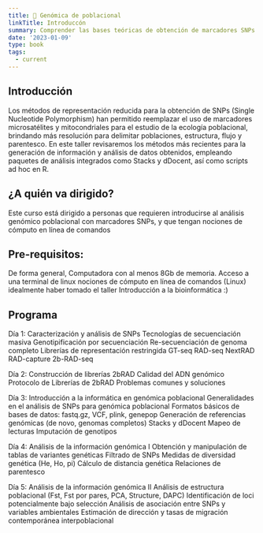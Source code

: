 ```yaml
---
title: 🚀 Genómica de poblacional
linkTitle: Introduccón
summary: Comprender las bases teóricas de obtención de marcadores SNPs a nivel genoma mediante técnicas de representación reducida, y análisis de los datos para resolver problemas genético-poblacionales. 
date: '2023-01-09'
type: book
tags:
  - current
---
```


## Introducción

Los métodos de representación reducida para la obtención de SNPs (Single Nucleotide Polymorphism) han permitido reemplazar el uso de marcadores microsatélites y mitocondriales para el estudio de la ecología poblacional, brindando más resolución para delimitar poblaciones, estructura, flujo y parentesco. En este taller revisaremos los métodos más recientes para la generación de información y análisis de datos obtenidos, empleando paquetes de análisis integrados como Stacks y dDocent, así como scripts ad hoc en R.

## ¿A quién va dirigido? 

Este curso está dirigido a personas que requieren introducirse al análisis genómico poblacional con marcadores SNPs, y que tengan nociones de cómputo en línea de comandos

## Pre-requisitos:

De forma general,
Computadora con al menos 8Gb de memoria.
Acceso a una terminal de linux
nociones de cómputo en línea de comandos (Linux)
idealmente haber tomado el taller Introducción a la bioinformática :)


## Programa

Día 1:  Caracterización y análisis de SNPs 
Tecnologías de secuenciación masiva
Genotipificación por secuenciación
Re-secuenciación de genoma completo
Librerías de representación restringida 
GT-seq
RAD-seq
NextRAD
RAD-capture
2b-RAD-seq

Día 2:  Construcción de librerías 2bRAD
Calidad del ADN genómico
Protocolo de Librerías de 2bRAD
Problemas comunes y soluciones

Día 3:  Introducción a la informática en genómica poblacional 
Generalidades en el análisis de SNPs para genómica poblacional
Formatos básicos de bases de datos: fastq.gz, VCF, plink, genepop
Generación de referencias genómicas (de novo, genomas completos)
Stacks y dDocent
Mapeo de lecturas
Imputación de genotipos

Día 4:  Análisis de la información genómica I
Obtención y manipulación de tablas de variantes genéticas
Filtrado de SNPs
Medidas de diversidad genética (He, Ho, pi)
Cálculo de distancia genética
Relaciones de parentesco


Día 5: Análisis de la información genómica II
Análisis de estructura poblacional (Fst, Fst por pares, PCA, Structure, DAPC)
Identificación de loci potencialmente bajo selección
Análisis de asociación entre SNPs y variables ambientales
Estimación de dirección y tasas de migración contemporánea interpoblacional
